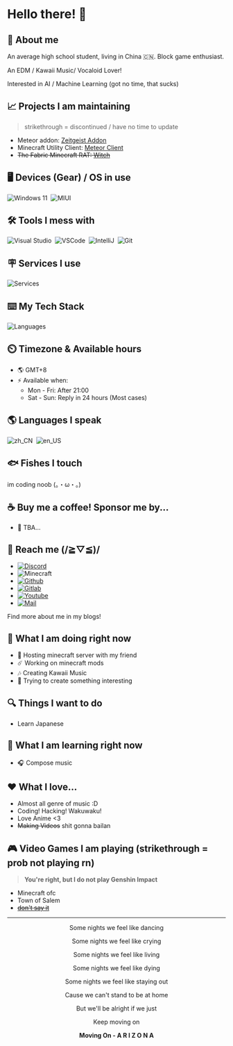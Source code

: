 # Hello there! :wave:

## :telescope: About me

An average high school student, living in China :cn:. Block game enthusiast.

An EDM / Kawaii Music/ Vocaloid Lover!

Interested in AI / Machine Learning (got no time, that sucks)

## :chart_with_upwards_trend: Projects I am maintaining

> strikethrough = discontinued / have no time to update

- Meteor addon: [Zeitgeist Addon](https://github.com/Fiz-Victor/zeitgeist-addon)
- Minecraft Utility Client: [Meteor Client](https://github.com/MeteorDevelopment/meteor-client)
- ~~The Fabric Minecraft RAT: [Witch](https://github.com/MeteorDevelopment/witch)~~

## :desktop_computer: Devices (Gear) / OS in use

![Windows 11](https://img.shields.io/badge/OS-Windows_11-white?style=flat-square&logo=windows&color=0078d4)&nbsp;
![MIUI](https://img.shields.io/badge/Android-MIUI-ff9600?style=flat-square&logo=xiaomi&logoColor=ffffff)&nbsp;

## :hammer_and_wrench: Tools I mess with

![Visual Studio](https://img.shields.io/badge/Editor-Visual_Studio-white?style=flat-square&logo=visualstudio&color=4abf8a)&nbsp;
![VSCode](https://img.shields.io/badge/Editor-Visual_Studio_Code-white?style=flat-square&logo=visualstudiocode&color=4abf8a)&nbsp;
![IntelliJ](https://img.shields.io/badge/Editor-IntelliJ-white?style=flat-square&logo=IntelliJ+IDEA&color=4abf8a)&nbsp;
![Git](https://img.shields.io/badge/VCS-Git-white?style=flat-square&logo=Git&color=4abf8a)&nbsp;

## :placard: Services I use

![Services](https://skillicons.dev/icons?i=github,vercel,cloudflare,gradle)

## :keyboard: My Tech Stack

![Languages](https://skillicons.dev/icons?i=java,js,py,cs,markdown)

## :timer_clock: Timezone & Available hours

- :earth_americas: GMT+8
- :zap: Available when:
  - Mon - Fri: After 21:00
  - Sat - Sun: Reply in 24 hours (Most cases)

## :earth_americas: Languages I speak

![zh_CN](https://img.shields.io/badge/Chinese_(Simplified)-4abf8a?style=flat-square&label=🏠)&nbsp;
![en_US](https://img.shields.io/badge/English_(US)-4abf8a?logo=&style=flat-square)

## :fish: Fishes I touch

im coding noob (。・ω・。)

## :coffee: Buy me a coffee! Sponsor me by...

- :construction: TBA...

<!--
- [![Ko-Fi](https://img.shields.io/badge/Buy_me_a_coffee-white?&style=for-the-badge&logo=ko-fi)](https://ko-fi.com/onlyrain233)
- [![Patreon](https://img.shields.io/badge/Patreon-black?&style=for-the-badge&logo=patreon)](https://www.patreon.com/onlyrain233)
- [![Paypal](https://img.shields.io/badge/Paypal-black?&style=for-the-badge&logo=paypal)](https://www.paypal.com/NotRegistered)
-->

## :iphone: Reach me (/≧▽≦)/

- [![Discord](https://img.shields.io/badge/Discord@onlyrain233-5662f6?&style=for-the-badge&logo=discord&logoColor=white)](https://discord.com/users/590761803244634113)
- ![Minecraft](https://img.shields.io/badge/OnlyRain233-gray?&style=for-the-badge&label=Minecraft&labelColor=green)
- [![Github](https://img.shields.io/badge/Fiz--Victor-555?&style=for-the-badge&logo=github)](https://github.com/Fiz-Victor)
- [![Gitlab](https://img.shields.io/badge/FizVic-white?&style=for-the-badge&logo=gitlab&logoColor=fc6d26)](https://discord.com/users/590761803244634113)
- [![Youtube](https://img.shields.io/badge/Youtube@onlyrain233-f00?&style=for-the-badge&logo=youtube)](https://www.youtube.com/@onlyrain233)
- [![Mail](https://img.shields.io/badge/me@onlyra1n.top-168de2?&style=for-the-badge&logo=mail.ru)](mailto:me@onlyra1n.top)

Find more about me in my blogs!

<!--
- [![Soundcloud](https://img.shields.io/badge/Soundcloud@ame__chirin-white?&style=for-the-badge&logo=soundcloud)](https://soundcloud.com/ame_chirin)
- [![Medium](https://img.shields.io/badge/Medium@onlyrain233-eee?&style=for-the-badge&logo=medium&logoColor=292929)](https://medium.com/@onlyrain233)
- [![Pinterest](https://img.shields.io/badge/Pinterest@onlyrain233-e60023?&style=for-the-badge&logo=pinterest)](https://www.pinterest.com/onlyrain233/)
- [![Reddit](https://img.shields.io/badge/u%2FAme__Chirin-white?&style=for-the-badge&logo=reddit)](https://www.reddit.com/u/Ame_Chirin)
- [![Mastodon](https://img.shields.io/badge/Mastodon@onlyrain233-191b22?&style=for-the-badge&logo=mastodon)](https://mastodon.social/@onlyrain233)
- [![My Gravatars](https://img.shields.io/badge/My_Gravatars-white?&style=for-the-badge&logo=gravatar)](https://en.gravatar.com/onlyrain233)
- [![StackOverflow](https://img.shields.io/badge/StackOverflow@onlyrain233-white?&style=for-the-badge&logo=stackoverflow)](https://stackoverflow.com/users/22309886/onlyrain233)
- [![Figma](https://img.shields.io/badge/Figma@onlyrain-black?&style=for-the-badge&logo=figma)](https://www.figma.com/@onlyrain)
- [![Twitch](https://img.shields.io/badge/a__chrn-white?&style=for-the-badge&logo=twitch)](https://www.twitch.tv/fizvec)
-->

## :thought_balloon: What I am doing right now 

- :rocket: Hosting minecraft server with my friend
- :comet: Working on minecraft mods
- :notes: Creating Kawaii Music
- :rainbow: Trying to create something interesting

## :mag: Things I want to do

- Learn Japanese

## :book: What I am learning right now

- :headphones: Compose music

## :hearts: What I love...

- Almost all genre of music :D
- Coding! Hacking! Wakuwaku!
- Love Anime <3
- ~~Making Videos~~ shit gonna bailan

## :video_game: Video Games I am playing  (strikethrough = prob not playing rn)
> **You're right, but I do not play Genshin Impact**
- Minecraft ofc
- Town of Salem
- [~~don't say it~~](http://ඞ.amog.us/)

---

<div style="text-align: center">
Some nights we feel like dancing

Some nights we feel like crying

Some nights we feel like living

Some nights we feel like dying

Some nights we feel like staying out

Cause we can't stand to be at home

But we'll be alright if we just

Keep moving on

**Moving On - A R I Z O N A**
</div>